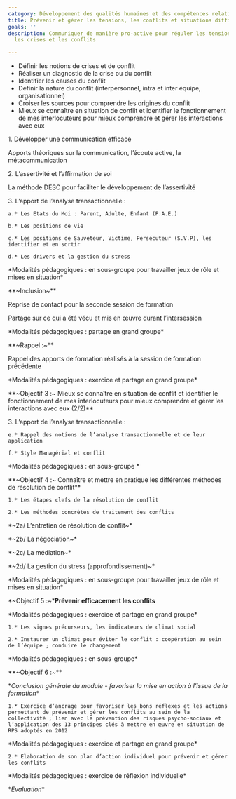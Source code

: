```yaml
---
category: Développement des qualités humaines et des compétences relationnelles
title: Prévenir et gérer les tensions, les conflits et situations difficiles
goals: ''
description: Communiquer de manière pro-active pour réguler les tensions et éviter
  les crises et les conflits

---
```

* Définir les notions de crises et de conflit
*  Réaliser un diagnostic de la crise ou du conflit
  * Identifier les causes du conflit
  * Définir la nature du conflit (interpersonnel, intra et inter équipe, organisationnel)
  * Croiser les sources pour comprendre les origines du conflit
  * Mieux se connaître en situation de conflit et identifier le fonctionnement de mes interlocuteurs pour mieux comprendre et gérer les interactions avec eux

1\.	Développer une communication efficace

Apports théoriques sur la communication, l’écoute active, la métacommunication

2\.	L’assertivité et l’affirmation de soi

La méthode DESC pour faciliter le développement de l’assertivité

3\.	L’apport de l’analyse transactionnelle :

	a.* Les Etats du Moi : Parent, Adulte, Enfant (P.A.E.)

	b.* Les positions de vie

	c.* Les positions de Sauveteur, Victime, Persécuteur (S.V.P), les identifier et en sortir

	d.* Les drivers et la gestion du stress

\*Modalités pédagogiques : en sous-groupe pour travailler jeux de rôle et mises en situation*

\**\~Inclusion\~**

Reprise de contact pour la seconde session de formation

Partage sur ce qui a été vécu et mis en œuvre durant l’intersession

\*Modalités pédagogiques : partage en grand groupe*

\**\~Rappel :\~**

Rappel des apports de formation réalisés à la session de formation précédente

\*Modalités pédagogiques : exercice et partage en grand groupe*

\**\~Objectif 3 :\~ Mieux se connaître en situation de conflit et identifier le fonctionnement de mes interlocuteurs pour mieux comprendre et gérer les interactions avec eux (2/2)**

3\. L’apport de l’analyse transactionnelle :

	e.* Rappel des notions de l’analyse transactionnelle et de leur application

	f.* Style Managérial et conflit

\*Modalités pédagogiques : en sous-groupe *

\**\~Objectif 4 :\~ Connaître et mettre en pratique les différentes méthodes de résolution de conflit**

	1.* Les étapes clefs de la résolution de conflit

	2.* Les méthodes concrètes de traitement des conflits

\*\~2a/ L’entretien de résolution de conflit\~*

\*\~2b/ La négociation\~*

\*\~2c/ La médiation\~*

\*\~2d/ La gestion du stress (approfondissement)\~*

\*Modalités pédagogiques : en sous-groupe pour travailler jeux de rôle et mises en situation*

\*\~Objectif 5 :\~***Prévenir efficacement les conflits**

\*Modalités pédagogiques : exercice et partage en grand groupe*

	1.* Les signes précurseurs, les indicateurs de climat social

	2.* Instaurer un climat pour éviter le conflit : coopération au sein de l’équipe ; conduire le changement

\*Modalités pédagogiques : en sous-groupe*

\**\~Objectif 6 :\~**

\**Conclusion générale du module - favoriser la mise en action à l’issue de la formation**

	1.* Exercice d’ancrage pour favoriser les bons réflexes et les actions permettant de prévenir et gérer les conflits au sein de la collectivité ; lien avec la prévention des risques psycho-sociaux et l’application des 13 principes clés à mettre en œuvre en situation de RPS adoptés en 2012

\*Modalités pédagogiques : exercice et partage en grand groupe*

	2.* Elaboration de son plan d’action individuel pour prévenir et gérer les conflits

\*Modalités pédagogiques : exercice de réflexion individuelle*

\**Evaluation**